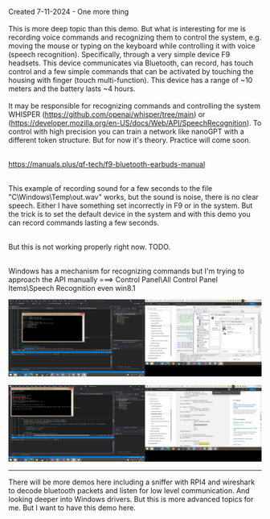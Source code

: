 Created 7-11-2024 - One more thing
<br /><br />
This is more deep topic than this demo. But what is interesting for me is recording voice commands and recognizing them to control the system, e.g. moving the mouse or typing on the keyboard while controlling it with voice (speech recognition). Specifically, through a very simple device F9 headsets. This device communicates via Bluetooth, can record, has touch control and a few simple commands that can be activated by touching the housing with finger (touch multi-function). This device has a range of ~10 meters and the battery lasts ~4 hours. 
<br /><br />
It may be responsible for recognizing commands and controlling the system WHISPER (https://github.com/openai/whisper/tree/main) or (https://developer.mozilla.org/en-US/docs/Web/API/SpeechRecognition). To control with high precision you can train a network like nanoGPT with a different token structure. But for now it's theory. Practice will come soon. 
<br /><br />

https://manuals.plus/qf-tech/f9-bluetooth-earbuds-manual
<br /><br />

This example of recording sound for a few seconds to the file "C\Windows\Temp\out.wav" works, but the sound is noise, there is no clear speech. Either I have something set incorrectly in F9 or in the system. But the trick is to set the default device in the system and with this demo you can record commands lasting a few seconds.
<br /><br />

But this is not working properly right now. TODO.
<br /><br />

Windows has a mechanism for recognizing commands but I'm trying to approach the API manually ===> Control Panel\All Control Panel Items\Speech Recognition even win8.1

![dump](https://github.com/KarolDuracz/scratchpad/blob/main/Win32/Bluetooth%20demo/Bluetooth%20demo2/pic%201-%20demo%20bluetooth%20record%20audio.png?raw=true)

![dump](https://github.com/KarolDuracz/scratchpad/blob/main/Win32/Bluetooth%20demo/Bluetooth%20demo2/pic%202%20-%20demo%20record%20audio.png?raw=true)

<hr>
There will be more demos here including a sniffer with RPI4 and wireshark to decode bluetooth packets and listen for low level communication. And looking deeper into Windows drivers. But this is more advanced topics for me. But I want to have this demo here.
